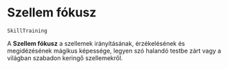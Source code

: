# Szellem fókusz

`SkillTraining`

A **Szellem fókusz** a szellemek irányításának, érzékelésének és megidézésének mágikus képessége, legyen szó halandó testbe zárt vagy a világban szabadon keringő szellemekről.
